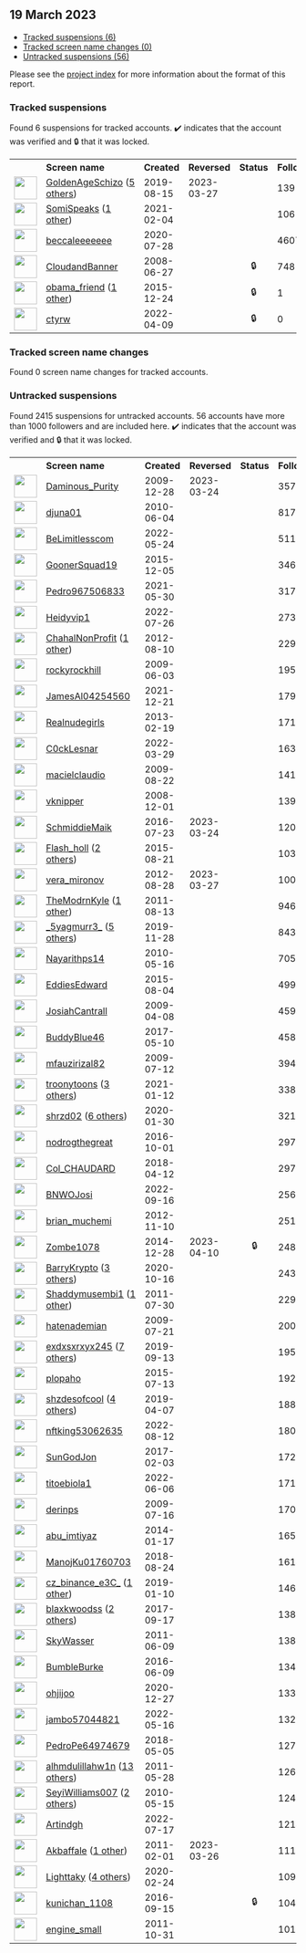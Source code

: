 ## 19 March 2023

* [Tracked suspensions (6)](#tracked-suspensions)
* [Tracked screen name changes (0)](#tracked-screen-name-changes)
* [Untracked suspensions (56)](#untracked-suspensions)

Please see the [project index](https://github.com/travisbrown/twitter-watch) for more information about the format of this report.

### Tracked suspensions

Found 6 suspensions for tracked accounts.
  ✔️ indicates that the account was verified and 🔒 that it was locked.

<table>
    <tr>
        <th></th>
        <th align="left">Screen name</th>
        <th align="left">Created</th>
        <th align="left">Reversed</th>
        <th align="left">Status</th>
        <th align="left">Followers</th>
        <th align="left">Ranking</th></tr>
    </tr>
        <tr>
            <td><a href="https://twitter.com/intent/user?user_id=1161814114538270721">
                <img src="https://pbs.twimg.com/profile_images/1590828441959632897/ui5ZQW2J_normal.jpg" width="40px" height="40px" align="center"/></a>
            </td>
            <td>
                <a href="https://twitter.com/GoldenAgeSchizo">GoldenAgeSchizo</a>&nbsp;(<a href="https://api.memory.lol/v1/tw/id/1161814114538270721">5 others</a>)&nbsp;</td>
            <td>2019-08-15</td>
            <td>2023-03-27</td>
            <td align="center"></td>
            <td>139</td>
            <td>3206</td>
        </tr>
        <tr>
            <td><a href="https://twitter.com/intent/user?user_id=1357144018891776000">
                <img src="https://pbs.twimg.com/profile_images/1585548400124125184/WF_l5Nq__normal.jpg" width="40px" height="40px" align="center"/></a>
            </td>
            <td>
                <a href="https://twitter.com/SomiSpeaks">SomiSpeaks</a>&nbsp;(<a href="https://api.memory.lol/v1/tw/id/1357144018891776000">1 other</a>)&nbsp;</td>
            <td>2021-02-04</td>
            <td></td>
            <td align="center"></td>
            <td>106</td>
            <td>56867</td>
        </tr>
        <tr>
            <td><a href="https://twitter.com/intent/user?user_id=1288109617256439809">
                <img src="https://pbs.twimg.com/profile_images/1593290678548807680/vdn2N7GY_normal.jpg" width="40px" height="40px" align="center"/></a>
            </td>
            <td>
                <a href="https://twitter.com/beccaleeeeeee">beccaleeeeeee</a></td>
            <td>2020-07-28</td>
            <td></td>
            <td align="center"></td>
            <td>4607</td>
            <td>66391</td>
        </tr>
        <tr>
            <td><a href="https://twitter.com/intent/user?user_id=15257889">
                <img src="https://pbs.twimg.com/profile_images/378800000297794598/6f6ed99fcb75421bfc031991b9c8e8f9_normal.jpeg" width="40px" height="40px" align="center"/></a>
            </td>
            <td>
                <a href="https://twitter.com/CloudandBanner">CloudandBanner</a></td>
            <td>2008-06-27</td>
            <td></td>
            <td align="center">🔒</td>
            <td>748</td>
            <td>72340</td>
        </tr>
        <tr>
            <td><a href="https://twitter.com/intent/user?user_id=4590301593">
                <img src="https://pbs.twimg.com/profile_images/1083501995011592196/dwUyvOLN_normal.jpg" width="40px" height="40px" align="center"/></a>
            </td>
            <td>
                <a href="https://twitter.com/obama_friend">obama_friend</a>&nbsp;(<a href="https://api.memory.lol/v1/tw/id/4590301593">1 other</a>)&nbsp;</td>
            <td>2015-12-24</td>
            <td></td>
            <td align="center">🔒</td>
            <td>1</td>
            <td>87355</td>
        </tr>
        <tr>
            <td><a href="https://twitter.com/intent/user?user_id=1512765997341876230">
                <img src="https://pbs.twimg.com/profile_images/1512771021736194060/P479acnN_normal.jpg" width="40px" height="40px" align="center"/></a>
            </td>
            <td>
                <a href="https://twitter.com/ctyrw">ctyrw</a></td>
            <td>2022-04-09</td>
            <td></td>
            <td align="center">🔒</td>
            <td>0</td>
            <td>96014</td>
        </tr></table>

### Tracked screen name changes

Found 0 screen name changes for tracked accounts.

### Untracked suspensions

Found 2415 suspensions for untracked accounts.
56 accounts have more than 1000 followers and are included here.
  ✔️ indicates that the account was verified and 🔒 that it was locked.

<table>
    <tr>
        <th></th>
        <th align="left">Screen name</th>
        <th align="left">Created</th>
        <th align="left">Reversed</th>
        <th align="left">Status</th>
        <th align="left">Followers</th>
    </tr>
        <tr>
            <td><a href="https://twitter.com/intent/user?user_id=99943864">
                <img src="https://pbs.twimg.com/profile_images/1407151262269906947/bGdU6dm1_normal.jpg" width="40px" height="40px" align="center"/></a>
            </td>
            <td>
                <a href="https://twitter.com/Daminous_Purity">Daminous_Purity</a></td>
            <td>2009-12-28</td>
            <td>2023-03-24</td>
            <td align="center"></td>
            <td>357804</td>
        </tr>
        <tr>
            <td><a href="https://twitter.com/intent/user?user_id=151807455">
                <img src="https://pbs.twimg.com/profile_images/959625463051141121/TqD-WL7e_normal.jpg" width="40px" height="40px" align="center"/></a>
            </td>
            <td>
                <a href="https://twitter.com/djuna01">djuna01</a></td>
            <td>2010-06-04</td>
            <td></td>
            <td align="center"></td>
            <td>81766</td>
        </tr>
        <tr>
            <td><a href="https://twitter.com/intent/user?user_id=1529091987030568960">
                <img src="https://pbs.twimg.com/profile_images/1529388801243508736/BSis6dFW_normal.jpg" width="40px" height="40px" align="center"/></a>
            </td>
            <td>
                <a href="https://twitter.com/BeLimitlesscom">BeLimitlesscom</a></td>
            <td>2022-05-24</td>
            <td></td>
            <td align="center"></td>
            <td>51191</td>
        </tr>
        <tr>
            <td><a href="https://twitter.com/intent/user?user_id=4468761672">
                <img src="https://pbs.twimg.com/profile_images/1514346063636877317/5pnKUwch_normal.jpg" width="40px" height="40px" align="center"/></a>
            </td>
            <td>
                <a href="https://twitter.com/GoonerSquad19">GoonerSquad19</a></td>
            <td>2015-12-05</td>
            <td></td>
            <td align="center"></td>
            <td>34679</td>
        </tr>
        <tr>
            <td><a href="https://twitter.com/intent/user?user_id=1398823520575107079">
                <img src="https://pbs.twimg.com/profile_images/1481658443383459842/39JCk9kB_normal.jpg" width="40px" height="40px" align="center"/></a>
            </td>
            <td>
                <a href="https://twitter.com/Pedro967506833">Pedro967506833</a></td>
            <td>2021-05-30</td>
            <td></td>
            <td align="center"></td>
            <td>31783</td>
        </tr>
        <tr>
            <td><a href="https://twitter.com/intent/user?user_id=1552025260534505473">
                <img src="https://pbs.twimg.com/profile_images/1552027383162609669/CXRc_Pn1_normal.jpg" width="40px" height="40px" align="center"/></a>
            </td>
            <td>
                <a href="https://twitter.com/Heidyvip1">Heidyvip1</a></td>
            <td>2022-07-26</td>
            <td></td>
            <td align="center"></td>
            <td>27308</td>
        </tr>
        <tr>
            <td><a href="https://twitter.com/intent/user?user_id=749773958">
                <img src="https://pbs.twimg.com/profile_images/1578279285600632832/6L7XjBEv_normal.jpg" width="40px" height="40px" align="center"/></a>
            </td>
            <td>
                <a href="https://twitter.com/ChahalNonProfit">ChahalNonProfit</a>&nbsp;(<a href="https://api.memory.lol/v1/tw/id/749773958">1 other</a>)&nbsp;</td>
            <td>2012-08-10</td>
            <td></td>
            <td align="center"></td>
            <td>22928</td>
        </tr>
        <tr>
            <td><a href="https://twitter.com/intent/user?user_id=44444340">
                <img src="https://pbs.twimg.com/profile_images/1317260239922548736/1f_oSs34_normal.jpg" width="40px" height="40px" align="center"/></a>
            </td>
            <td>
                <a href="https://twitter.com/rockyrockhill">rockyrockhill</a></td>
            <td>2009-06-03</td>
            <td></td>
            <td align="center"></td>
            <td>19553</td>
        </tr>
        <tr>
            <td><a href="https://twitter.com/intent/user?user_id=1473283689345957899">
                <img src="https://pbs.twimg.com/profile_images/1522368330308493313/iv2G23JV_normal.jpg" width="40px" height="40px" align="center"/></a>
            </td>
            <td>
                <a href="https://twitter.com/JamesAl04254560">JamesAl04254560</a></td>
            <td>2021-12-21</td>
            <td></td>
            <td align="center"></td>
            <td>17959</td>
        </tr>
        <tr>
            <td><a href="https://twitter.com/intent/user?user_id=1198577810">
                <img src="https://pbs.twimg.com/profile_images/3495822977/26abfa83fe844d7d41dafc506910a8a0_normal.jpeg" width="40px" height="40px" align="center"/></a>
            </td>
            <td>
                <a href="https://twitter.com/Realnudegirls">Realnudegirls</a></td>
            <td>2013-02-19</td>
            <td></td>
            <td align="center"></td>
            <td>17186</td>
        </tr>
        <tr>
            <td><a href="https://twitter.com/intent/user?user_id=1508791089876152331">
                <img src="https://pbs.twimg.com/profile_images/1572993388663775232/SuW2YAYf_normal.jpg" width="40px" height="40px" align="center"/></a>
            </td>
            <td>
                <a href="https://twitter.com/C0ckLesnar">C0ckLesnar</a></td>
            <td>2022-03-29</td>
            <td></td>
            <td align="center"></td>
            <td>16378</td>
        </tr>
        <tr>
            <td><a href="https://twitter.com/intent/user?user_id=67867633">
                <img src="https://pbs.twimg.com/profile_images/3080450629/b9cb64e2c7e8783e0257c1c7ae7f63ca_normal.jpeg" width="40px" height="40px" align="center"/></a>
            </td>
            <td>
                <a href="https://twitter.com/macielclaudio">macielclaudio</a></td>
            <td>2009-08-22</td>
            <td></td>
            <td align="center"></td>
            <td>14104</td>
        </tr>
        <tr>
            <td><a href="https://twitter.com/intent/user?user_id=17780312">
                <img src="https://pbs.twimg.com/profile_images/540895683608195072/eCQlMQl5_normal.jpeg" width="40px" height="40px" align="center"/></a>
            </td>
            <td>
                <a href="https://twitter.com/vknipper">vknipper</a></td>
            <td>2008-12-01</td>
            <td></td>
            <td align="center"></td>
            <td>13949</td>
        </tr>
        <tr>
            <td><a href="https://twitter.com/intent/user?user_id=756859273435635712">
                <img src="https://pbs.twimg.com/profile_images/1564186754705489923/btmBSEi7_normal.jpg" width="40px" height="40px" align="center"/></a>
            </td>
            <td>
                <a href="https://twitter.com/SchmiddieMaik">SchmiddieMaik</a></td>
            <td>2016-07-23</td>
            <td>2023-03-24</td>
            <td align="center"></td>
            <td>12049</td>
        </tr>
        <tr>
            <td><a href="https://twitter.com/intent/user?user_id=3434308761">
                <img src="https://pbs.twimg.com/profile_images/1584084957521186817/zot3mVd6_normal.jpg" width="40px" height="40px" align="center"/></a>
            </td>
            <td>
                <a href="https://twitter.com/Flash_holl">Flash_holl</a>&nbsp;(<a href="https://api.memory.lol/v1/tw/id/3434308761">2 others</a>)&nbsp;</td>
            <td>2015-08-21</td>
            <td></td>
            <td align="center"></td>
            <td>10306</td>
        </tr>
        <tr>
            <td><a href="https://twitter.com/intent/user?user_id=787727156">
                <img src="https://pbs.twimg.com/profile_images/814583441651953664/Cb8IRb8R_normal.jpg" width="40px" height="40px" align="center"/></a>
            </td>
            <td>
                <a href="https://twitter.com/vera_mironov">vera_mironov</a></td>
            <td>2012-08-28</td>
            <td>2023-03-27</td>
            <td align="center"></td>
            <td>10074</td>
        </tr>
        <tr>
            <td><a href="https://twitter.com/intent/user?user_id=354135418">
                <img src="https://pbs.twimg.com/profile_images/1030625720983343104/_1gfkAGx_normal.jpg" width="40px" height="40px" align="center"/></a>
            </td>
            <td>
                <a href="https://twitter.com/TheModrnKyle">TheModrnKyle</a>&nbsp;(<a href="https://api.memory.lol/v1/tw/id/354135418">1 other</a>)&nbsp;</td>
            <td>2011-08-13</td>
            <td></td>
            <td align="center"></td>
            <td>9465</td>
        </tr>
        <tr>
            <td><a href="https://twitter.com/intent/user?user_id=1200107004469170177">
                <img src="https://pbs.twimg.com/profile_images/1387580507278413825/obJASHrA_normal.jpg" width="40px" height="40px" align="center"/></a>
            </td>
            <td>
                <a href="https://twitter.com/_5yagmurr3_">_5yagmurr3_</a>&nbsp;(<a href="https://api.memory.lol/v1/tw/id/1200107004469170177">5 others</a>)&nbsp;</td>
            <td>2019-11-28</td>
            <td></td>
            <td align="center"></td>
            <td>8438</td>
        </tr>
        <tr>
            <td><a href="https://twitter.com/intent/user?user_id=144328174">
                <img src="https://pbs.twimg.com/profile_images/3622250451/7f5111d3946edf3d13e0e307bdedd64d_normal.jpeg" width="40px" height="40px" align="center"/></a>
            </td>
            <td>
                <a href="https://twitter.com/Nayarithps14">Nayarithps14</a></td>
            <td>2010-05-16</td>
            <td></td>
            <td align="center"></td>
            <td>7055</td>
        </tr>
        <tr>
            <td><a href="https://twitter.com/intent/user?user_id=3402434735">
                <img src="https://pbs.twimg.com/profile_images/1471483884143628292/p5NGpBuW_normal.jpg" width="40px" height="40px" align="center"/></a>
            </td>
            <td>
                <a href="https://twitter.com/EddiesEdward">EddiesEdward</a></td>
            <td>2015-08-04</td>
            <td></td>
            <td align="center"></td>
            <td>4994</td>
        </tr>
        <tr>
            <td><a href="https://twitter.com/intent/user?user_id=29634049">
                <img src="https://pbs.twimg.com/profile_images/1009535741377110017/TjbUK8Rk_normal.jpg" width="40px" height="40px" align="center"/></a>
            </td>
            <td>
                <a href="https://twitter.com/JosiahCantrall">JosiahCantrall</a></td>
            <td>2009-04-08</td>
            <td></td>
            <td align="center"></td>
            <td>4594</td>
        </tr>
        <tr>
            <td><a href="https://twitter.com/intent/user?user_id=862146909636624384">
                <img src="https://pbs.twimg.com/profile_images/1580768890837139456/YkYdOIxh_normal.jpg" width="40px" height="40px" align="center"/></a>
            </td>
            <td>
                <a href="https://twitter.com/BuddyBlue46">BuddyBlue46</a></td>
            <td>2017-05-10</td>
            <td></td>
            <td align="center"></td>
            <td>4585</td>
        </tr>
        <tr>
            <td><a href="https://twitter.com/intent/user?user_id=56053686">
                <img src="https://pbs.twimg.com/profile_images/1568904571355037697/3ZUx2aFE_normal.jpg" width="40px" height="40px" align="center"/></a>
            </td>
            <td>
                <a href="https://twitter.com/mfauzirizal82">mfauzirizal82</a></td>
            <td>2009-07-12</td>
            <td></td>
            <td align="center"></td>
            <td>3949</td>
        </tr>
        <tr>
            <td><a href="https://twitter.com/intent/user?user_id=1348838207123648518">
                <img src="https://pbs.twimg.com/profile_images/1597455272510775296/hYl0Qath_normal.jpg" width="40px" height="40px" align="center"/></a>
            </td>
            <td>
                <a href="https://twitter.com/troonytoons">troonytoons</a>&nbsp;(<a href="https://api.memory.lol/v1/tw/id/1348838207123648518">3 others</a>)&nbsp;</td>
            <td>2021-01-12</td>
            <td></td>
            <td align="center"></td>
            <td>3389</td>
        </tr>
        <tr>
            <td><a href="https://twitter.com/intent/user?user_id=1222860465694367747">
                <img src="https://pbs.twimg.com/profile_images/1569736057947832320/6VTeSqM5_normal.jpg" width="40px" height="40px" align="center"/></a>
            </td>
            <td>
                <a href="https://twitter.com/shrzd02">shrzd02</a>&nbsp;(<a href="https://api.memory.lol/v1/tw/id/1222860465694367747">6 others</a>)&nbsp;</td>
            <td>2020-01-30</td>
            <td></td>
            <td align="center"></td>
            <td>3211</td>
        </tr>
        <tr>
            <td><a href="https://twitter.com/intent/user?user_id=782198827776413696">
                <img src="https://pbs.twimg.com/profile_images/1588506537139572737/AN9F0ixJ_normal.jpg" width="40px" height="40px" align="center"/></a>
            </td>
            <td>
                <a href="https://twitter.com/nodrogthegreat">nodrogthegreat</a></td>
            <td>2016-10-01</td>
            <td></td>
            <td align="center"></td>
            <td>2977</td>
        </tr>
        <tr>
            <td><a href="https://twitter.com/intent/user?user_id=984478932094345217">
                <img src="https://pbs.twimg.com/profile_images/1269540731221401600/2NQVTRJA_normal.jpg" width="40px" height="40px" align="center"/></a>
            </td>
            <td>
                <a href="https://twitter.com/Col_CHAUDARD">Col_CHAUDARD</a></td>
            <td>2018-04-12</td>
            <td></td>
            <td align="center"></td>
            <td>2975</td>
        </tr>
        <tr>
            <td><a href="https://twitter.com/intent/user?user_id=1570823214594662400">
                <img src="https://pbs.twimg.com/profile_images/1576615910474776576/_5E6rbbi_normal.jpg" width="40px" height="40px" align="center"/></a>
            </td>
            <td>
                <a href="https://twitter.com/BNWOJosi">BNWOJosi</a></td>
            <td>2022-09-16</td>
            <td></td>
            <td align="center"></td>
            <td>2560</td>
        </tr>
        <tr>
            <td><a href="https://twitter.com/intent/user?user_id=939647472">
                <img src="https://pbs.twimg.com/profile_images/1593116314071187456/TpKK-yDy_normal.jpg" width="40px" height="40px" align="center"/></a>
            </td>
            <td>
                <a href="https://twitter.com/brian_muchemi">brian_muchemi</a></td>
            <td>2012-11-10</td>
            <td></td>
            <td align="center"></td>
            <td>2512</td>
        </tr>
        <tr>
            <td><a href="https://twitter.com/intent/user?user_id=2945171645">
                <img src="https://pbs.twimg.com/profile_images/1592785952522792961/zle29M3v_normal.jpg" width="40px" height="40px" align="center"/></a>
            </td>
            <td>
                <a href="https://twitter.com/Zombe1078">Zombe1078</a></td>
            <td>2014-12-28</td>
            <td>2023-04-10</td>
            <td align="center">🔒</td>
            <td>2487</td>
        </tr>
        <tr>
            <td><a href="https://twitter.com/intent/user?user_id=1317083702032257030">
                <img src="https://pbs.twimg.com/profile_images/1598447243870277632/QMz_7eCt_normal.jpg" width="40px" height="40px" align="center"/></a>
            </td>
            <td>
                <a href="https://twitter.com/BarryKrypto">BarryKrypto</a>&nbsp;(<a href="https://api.memory.lol/v1/tw/id/1317083702032257030">3 others</a>)&nbsp;</td>
            <td>2020-10-16</td>
            <td></td>
            <td align="center"></td>
            <td>2433</td>
        </tr>
        <tr>
            <td><a href="https://twitter.com/intent/user?user_id=345280320">
                <img src="https://pbs.twimg.com/profile_images/1386688629263699971/Qf3GtFdp_normal.jpg" width="40px" height="40px" align="center"/></a>
            </td>
            <td>
                <a href="https://twitter.com/Shaddymusembi1">Shaddymusembi1</a>&nbsp;(<a href="https://api.memory.lol/v1/tw/id/345280320">1 other</a>)&nbsp;</td>
            <td>2011-07-30</td>
            <td></td>
            <td align="center"></td>
            <td>2297</td>
        </tr>
        <tr>
            <td><a href="https://twitter.com/intent/user?user_id=58707998">
                <img src="https://pbs.twimg.com/profile_images/1339346214123261952/f4cf4Z1z_normal.jpg" width="40px" height="40px" align="center"/></a>
            </td>
            <td>
                <a href="https://twitter.com/hatenademian">hatenademian</a></td>
            <td>2009-07-21</td>
            <td></td>
            <td align="center"></td>
            <td>2005</td>
        </tr>
        <tr>
            <td><a href="https://twitter.com/intent/user?user_id=1172487464398647296">
                <img src="https://pbs.twimg.com/profile_images/1473236294197149702/WZxlNmhX_normal.jpg" width="40px" height="40px" align="center"/></a>
            </td>
            <td>
                <a href="https://twitter.com/exdxsxrxyx245">exdxsxrxyx245</a>&nbsp;(<a href="https://api.memory.lol/v1/tw/id/1172487464398647296">7 others</a>)&nbsp;</td>
            <td>2019-09-13</td>
            <td></td>
            <td align="center"></td>
            <td>1959</td>
        </tr>
        <tr>
            <td><a href="https://twitter.com/intent/user?user_id=3278692518">
                <img src="https://pbs.twimg.com/profile_images/620644680301019136/0rmA_URE_normal.png" width="40px" height="40px" align="center"/></a>
            </td>
            <td>
                <a href="https://twitter.com/plopaho">plopaho</a></td>
            <td>2015-07-13</td>
            <td></td>
            <td align="center"></td>
            <td>1927</td>
        </tr>
        <tr>
            <td><a href="https://twitter.com/intent/user?user_id=1115013772077346816">
                <img src="https://pbs.twimg.com/profile_images/1594780381080948737/FUZMfdQM_normal.jpg" width="40px" height="40px" align="center"/></a>
            </td>
            <td>
                <a href="https://twitter.com/shzdesofcool">shzdesofcool</a>&nbsp;(<a href="https://api.memory.lol/v1/tw/id/1115013772077346816">4 others</a>)&nbsp;</td>
            <td>2019-04-07</td>
            <td></td>
            <td align="center"></td>
            <td>1883</td>
        </tr>
        <tr>
            <td><a href="https://twitter.com/intent/user?user_id=1558098768737710082">
                <img src="https://pbs.twimg.com/profile_images/1559484243390210054/5yvJBOQJ_normal.jpg" width="40px" height="40px" align="center"/></a>
            </td>
            <td>
                <a href="https://twitter.com/nftking53062635">nftking53062635</a></td>
            <td>2022-08-12</td>
            <td></td>
            <td align="center"></td>
            <td>1805</td>
        </tr>
        <tr>
            <td><a href="https://twitter.com/intent/user?user_id=827518133237927936">
                <img src="https://pbs.twimg.com/profile_images/1404624987219283973/LAGqa5NP_normal.jpg" width="40px" height="40px" align="center"/></a>
            </td>
            <td>
                <a href="https://twitter.com/SunGodJon">SunGodJon</a></td>
            <td>2017-02-03</td>
            <td></td>
            <td align="center"></td>
            <td>1729</td>
        </tr>
        <tr>
            <td><a href="https://twitter.com/intent/user?user_id=1533810382220967943">
                <img src="https://pbs.twimg.com/profile_images/1591682448911474688/xm_djJZr_normal.jpg" width="40px" height="40px" align="center"/></a>
            </td>
            <td>
                <a href="https://twitter.com/titoebiola1">titoebiola1</a></td>
            <td>2022-06-06</td>
            <td></td>
            <td align="center"></td>
            <td>1717</td>
        </tr>
        <tr>
            <td><a href="https://twitter.com/intent/user?user_id=57334657">
                <img src="https://pbs.twimg.com/profile_images/1587776866831564801/UCCp4976_normal.jpg" width="40px" height="40px" align="center"/></a>
            </td>
            <td>
                <a href="https://twitter.com/derinps">derinps</a></td>
            <td>2009-07-16</td>
            <td></td>
            <td align="center"></td>
            <td>1707</td>
        </tr>
        <tr>
            <td><a href="https://twitter.com/intent/user?user_id=2288709747">
                <img src="https://pbs.twimg.com/profile_images/1536314849029914624/whH396IC_normal.jpg" width="40px" height="40px" align="center"/></a>
            </td>
            <td>
                <a href="https://twitter.com/abu_imtiyaz">abu_imtiyaz</a></td>
            <td>2014-01-17</td>
            <td></td>
            <td align="center"></td>
            <td>1658</td>
        </tr>
        <tr>
            <td><a href="https://twitter.com/intent/user?user_id=1033014413983461376">
                <img src="https://pbs.twimg.com/profile_images/1553646115047649284/II9cXf1s_normal.jpg" width="40px" height="40px" align="center"/></a>
            </td>
            <td>
                <a href="https://twitter.com/ManojKu01760703">ManojKu01760703</a></td>
            <td>2018-08-24</td>
            <td></td>
            <td align="center"></td>
            <td>1614</td>
        </tr>
        <tr>
            <td><a href="https://twitter.com/intent/user?user_id=1083308250035118081">
                <img src="https://pbs.twimg.com/profile_images/1570111625562046479/PCuuJd3m_normal.jpg" width="40px" height="40px" align="center"/></a>
            </td>
            <td>
                <a href="https://twitter.com/cz_binance_e3C_">cz_binance_e3C_</a>&nbsp;(<a href="https://api.memory.lol/v1/tw/id/1083308250035118081">1 other</a>)&nbsp;</td>
            <td>2019-01-10</td>
            <td></td>
            <td align="center"></td>
            <td>1460</td>
        </tr>
        <tr>
            <td><a href="https://twitter.com/intent/user?user_id=909239711193030656">
                <img src="https://pbs.twimg.com/profile_images/1578217038333546496/EP-e9ybz_normal.jpg" width="40px" height="40px" align="center"/></a>
            </td>
            <td>
                <a href="https://twitter.com/blaxkwoodss">blaxkwoodss</a>&nbsp;(<a href="https://api.memory.lol/v1/tw/id/909239711193030656">2 others</a>)&nbsp;</td>
            <td>2017-09-17</td>
            <td></td>
            <td align="center"></td>
            <td>1386</td>
        </tr>
        <tr>
            <td><a href="https://twitter.com/intent/user?user_id=313985222">
                <img src="https://pbs.twimg.com/profile_images/1398054312627118080/Rz2NYI3P_normal.jpg" width="40px" height="40px" align="center"/></a>
            </td>
            <td>
                <a href="https://twitter.com/SkyWasser">SkyWasser</a></td>
            <td>2011-06-09</td>
            <td></td>
            <td align="center"></td>
            <td>1383</td>
        </tr>
        <tr>
            <td><a href="https://twitter.com/intent/user?user_id=740738410156072960">
                <img src="https://pbs.twimg.com/profile_images/1569901390914326528/RW1D3RbA_normal.jpg" width="40px" height="40px" align="center"/></a>
            </td>
            <td>
                <a href="https://twitter.com/BumbleBurke">BumbleBurke</a></td>
            <td>2016-06-09</td>
            <td></td>
            <td align="center"></td>
            <td>1343</td>
        </tr>
        <tr>
            <td><a href="https://twitter.com/intent/user?user_id=1343030383281991681">
                <img src="https://pbs.twimg.com/profile_images/1582797521763860481/nBt_n91G_normal.jpg" width="40px" height="40px" align="center"/></a>
            </td>
            <td>
                <a href="https://twitter.com/ohjijoo">ohjijoo</a></td>
            <td>2020-12-27</td>
            <td></td>
            <td align="center"></td>
            <td>1333</td>
        </tr>
        <tr>
            <td><a href="https://twitter.com/intent/user?user_id=1526193531253141506">
                <img src="https://pbs.twimg.com/profile_images/1593968589366857729/6hxEUhSz_normal.jpg" width="40px" height="40px" align="center"/></a>
            </td>
            <td>
                <a href="https://twitter.com/jambo57044821">jambo57044821</a></td>
            <td>2022-05-16</td>
            <td></td>
            <td align="center"></td>
            <td>1329</td>
        </tr>
        <tr>
            <td><a href="https://twitter.com/intent/user?user_id=992575920513970176">
                <img src="https://pbs.twimg.com/profile_images/1286466390602457089/Sk5KmyIu_normal.jpg" width="40px" height="40px" align="center"/></a>
            </td>
            <td>
                <a href="https://twitter.com/PedroPe64974679">PedroPe64974679</a></td>
            <td>2018-05-05</td>
            <td></td>
            <td align="center"></td>
            <td>1278</td>
        </tr>
        <tr>
            <td><a href="https://twitter.com/intent/user?user_id=306660925">
                <img src="https://pbs.twimg.com/profile_images/1589785130117521408/gp6q8b2q_normal.jpg" width="40px" height="40px" align="center"/></a>
            </td>
            <td>
                <a href="https://twitter.com/alhmdulillahw1n">alhmdulillahw1n</a>&nbsp;(<a href="https://api.memory.lol/v1/tw/id/306660925">13 others</a>)&nbsp;</td>
            <td>2011-05-28</td>
            <td></td>
            <td align="center"></td>
            <td>1263</td>
        </tr>
        <tr>
            <td><a href="https://twitter.com/intent/user?user_id=144108822">
                <img src="https://pbs.twimg.com/profile_images/1560493152028528642/6xGtKy_C_normal.jpg" width="40px" height="40px" align="center"/></a>
            </td>
            <td>
                <a href="https://twitter.com/SeyiWilliams007">SeyiWilliams007</a>&nbsp;(<a href="https://api.memory.lol/v1/tw/id/144108822">2 others</a>)&nbsp;</td>
            <td>2010-05-15</td>
            <td></td>
            <td align="center"></td>
            <td>1242</td>
        </tr>
        <tr>
            <td><a href="https://twitter.com/intent/user?user_id=1548646290174709761">
                <img src="https://pbs.twimg.com/profile_images/1548646455774167042/-j_AjXrm_normal.jpg" width="40px" height="40px" align="center"/></a>
            </td>
            <td>
                <a href="https://twitter.com/Artindgh">Artindgh</a></td>
            <td>2022-07-17</td>
            <td></td>
            <td align="center"></td>
            <td>1214</td>
        </tr>
        <tr>
            <td><a href="https://twitter.com/intent/user?user_id=246018602">
                <img src="https://pbs.twimg.com/profile_images/1216521620707143680/AdX6xfrM_normal.jpg" width="40px" height="40px" align="center"/></a>
            </td>
            <td>
                <a href="https://twitter.com/Akbaffale">Akbaffale</a>&nbsp;(<a href="https://api.memory.lol/v1/tw/id/246018602">1 other</a>)&nbsp;</td>
            <td>2011-02-01</td>
            <td>2023-03-26</td>
            <td align="center"></td>
            <td>1115</td>
        </tr>
        <tr>
            <td><a href="https://twitter.com/intent/user?user_id=1231900521012686848">
                <img src="https://pbs.twimg.com/profile_images/1595848648427859969/Qftb04vk_normal.jpg" width="40px" height="40px" align="center"/></a>
            </td>
            <td>
                <a href="https://twitter.com/Lighttaky">Lighttaky</a>&nbsp;(<a href="https://api.memory.lol/v1/tw/id/1231900521012686848">4 others</a>)&nbsp;</td>
            <td>2020-02-24</td>
            <td></td>
            <td align="center"></td>
            <td>1094</td>
        </tr>
        <tr>
            <td><a href="https://twitter.com/intent/user?user_id=776418219867332608">
                <img src="https://pbs.twimg.com/profile_images/824190641160724483/18niv_Ym_normal.jpg" width="40px" height="40px" align="center"/></a>
            </td>
            <td>
                <a href="https://twitter.com/kunichan_1108">kunichan_1108</a></td>
            <td>2016-09-15</td>
            <td></td>
            <td align="center">🔒</td>
            <td>1044</td>
        </tr>
        <tr>
            <td><a href="https://twitter.com/intent/user?user_id=401866057">
                <img src="https://pbs.twimg.com/profile_images/1171634650760044544/t82BZkiV_normal.jpg" width="40px" height="40px" align="center"/></a>
            </td>
            <td>
                <a href="https://twitter.com/engine_small">engine_small</a></td>
            <td>2011-10-31</td>
            <td></td>
            <td align="center"></td>
            <td>1015</td>
        </tr></table>
